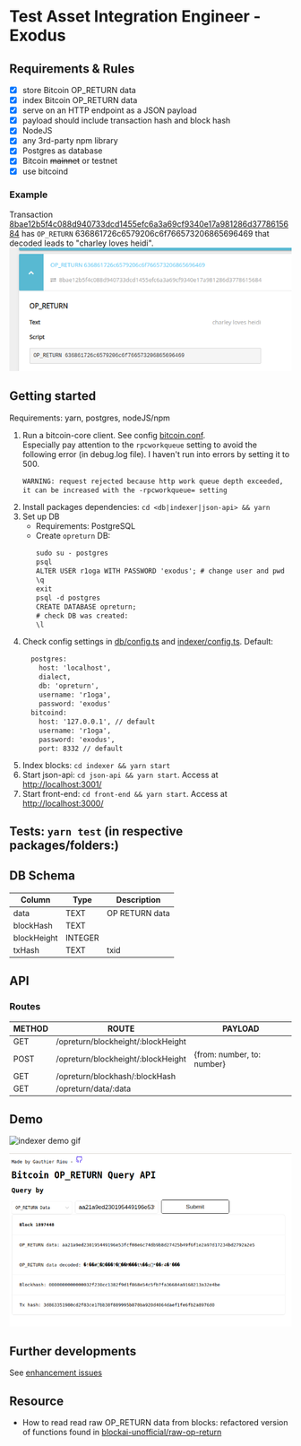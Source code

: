 # Test Asset Integration Engineer - Exodus
## Requirements & Rules
- [x] store Bitcoin OP_RETURN data
- [x] index Bitcoin OP_RETURN data
- [x] serve on an HTTP endpoint as a JSON payload
- [x] payload should include transaction hash and block hash
- [x] NodeJS
- [x] any 3rd-party npm library
- [x] Postgres as database
- [x] Bitcoin ~~mainnet~~ or testnet
- [x] use bitcoind

### Example
Transaction [8bae12b5f4c088d940733dcd1455efc6a3a69cf9340e17a981286d3778615684](https://www.smartbit.com.au/tx/8bae12b5f4c088d940733dcd1455efc6a3a69cf9340e17a981286d3778615684) has `OP_RETURN` 636861726c6579206c6f766573206865696469 that decoded leads to "charley loves heidi".
![tx_screenshot](./assets/capture_smartbit.png)

## Getting started
Requirements: yarn, postgres, nodeJS/npm
1. Run a bitcoin-core client. See config [bitcoin.conf](./bitcoin.conf).  
  Especially pay attention to the `rpcworkqueue` setting to avoid the following error (in debug.log file). I haven't run into errors by setting it to 500.
    ```
    WARNING: request rejected because http work queue depth exceeded, it can be increased with the -rpcworkqueue= setting
    ```
1. Install packages dependencies: `cd <db|indexer|json-api> && yarn`
2. Set up DB
    - Requirements: PostgreSQL
    - Create `opreturn` DB:
      ```
      sudo su - postgres
      psql
      ALTER USER r1oga WITH PASSWORD 'exodus'; # change user and pwd
      \q
      exit
      psql -d postgres
      CREATE DATABASE opreturn;
      # check DB was created:
      \l
      ```
2. Check config settings in [db/config.ts](./db/config.ts) and [indexer/config.ts](./indexer/config.ts).
  Default:
    ```
      postgres:
        host: 'localhost',
        dialect,
        db: 'opreturn',
        username: 'r1oga',
        password: 'exodus'
      bitcoind:
        host: '127.0.0.1', // default
        username: 'r1oga',
        password: 'exodus',
        port: 8332 // default
    ```
2. Index blocks: `cd indexer && yarn start`
2. Start json-api: `cd json-api && yarn start`. Access at [http://localhost:3001/](http://localhost:3001/)
3. Start front-end: `cd front-end && yarn start`. Access at [http://localhost:3000/](http://localhost:3000/)

## Tests: `yarn test` (in respective packages/folders:)

## DB Schema
|Column|Type|Description|
|--|--|--|
|data|TEXT|OP RETURN data|
|blockHash|TEXT|
|blockHeight|INTEGER|
|txHash|TEXT|txid|

## API
### Routes
|METHOD|ROUTE|PAYLOAD|
|--|--|--|
|GET|/opreturn/blockheight/:blockHeight||
|POST|/opreturn/blockheight/:blockHeight|{from: number, to: number}|
|GET|/opreturn/blockhash/:blockHash||
|GET|/opreturn/data/:data||

## Demo
![indexer demo gif](./assets/op_return_indexer_demo.gif)

![front end screenshot](./assets/front-end.png)

## Further developments
See [enhancement issues](https://github.com/AliahChurch/GauthierTest/issues?q=is%3Aopen+is%3Aissue+label%3Aenhancement)

## Resource
- How to read read raw OP_RETURN data from blocks: refactored version of functions found in [blockai-unofficial/raw-op-return](https://github.com/blockai-unofficial/raw-op-return)

